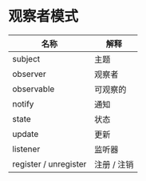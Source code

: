 # 观察者模式

| 名称                  | 解释        |
| --------------------- | ----------- |
| subject               | 主题        |
| observer              | 观察者      |
| observable            | 可观察的    |
| notify                | 通知        |
| state                 | 状态        |
| update                | 更新        |
| listener              | 监听器      |
| register / unregister | 注册 / 注销 |

